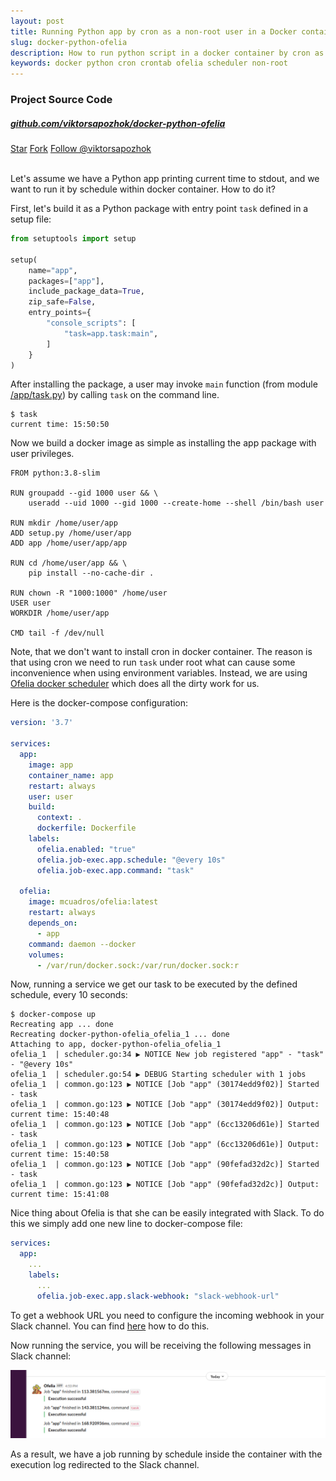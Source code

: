```yaml
---
layout: post
title: Running Python app by cron as a non-root user in a Docker container using Ofelia scheduler.
slug: docker-python-ofelia
description: How to run python script in a docker container by cron as a non-root user using Ofelia scheduler.
keywords: docker python cron crontab ofelia scheduler non-root
---
```


<div class="blog-card">
<h3 class="m-0">Project Source Code</h3>
<h5 class="m-1"><a href="https://github.com/viktorsapozhok/docker-python-ofelia">github.com/viktorsapozhok/docker-python-ofelia</a></h5>
<a class="github-button" href="https://github.com/viktorsapozhok/docker-python-ofelia" data-icon="octicon-star" data-size="large" data-show-count="true" aria-label="Star viktorsapozhok/docker-python-ofelia on GitHub">Star</a>
<a class="github-button" href="https://github.com/viktorsapozhok/docker-python-ofelia/fork" data-icon="octicon-repo-forked" data-size="large" data-show-count="true" aria-label="Fork viktorsapozhok/docker-python-ofelia on GitHub">Fork</a>
<a class="github-button" href="https://github.com/viktorsapozhok" data-size="large" data-show-count="true" aria-label="Follow @viktorsapozhok on GitHub">Follow @viktorsapozhok</a>
</div>
<br/>

Let's assume we have a Python app printing current time to stdout, and we want 
to run it by schedule within docker container. How to do it?

First, let's build it as a Python package with entry point ``task`` defined in a setup file:

```python
from setuptools import setup

setup(
    name="app",
    packages=["app"],
    include_package_data=True,
    zip_safe=False,
    entry_points={
        "console_scripts": [
            "task=app.task:main",
        ]
    }
)
```

After installing the package, a user may invoke ``main`` function (from module [/app/task.py](https://github.com/viktorsapozhok/docker-python-ofelia/blob/main/app/task.py))
by calling ``task`` on the command line.

```shell
$ task
current time: 15:50:50
```

Now we build a docker image as simple as installing the app
package with user privileges.

```shell
FROM python:3.8-slim

RUN groupadd --gid 1000 user && \
    useradd --uid 1000 --gid 1000 --create-home --shell /bin/bash user

RUN mkdir /home/user/app
ADD setup.py /home/user/app
ADD app /home/user/app/app

RUN cd /home/user/app && \
    pip install --no-cache-dir .

RUN chown -R "1000:1000" /home/user
USER user
WORKDIR /home/user/app

CMD tail -f /dev/null
```

Note, that we don't want to install cron in docker container. The reason is that
using cron we need to run ``task`` under root what can cause some inconvenience when using
environment variables. Instead, we are using [Ofelia docker scheduler][1] which does
all the dirty work for us.

Here is the docker-compose configuration:

```yaml
version: '3.7'

services:
  app:
    image: app
    container_name: app
    restart: always
    user: user
    build:
      context: .
      dockerfile: Dockerfile
    labels:
      ofelia.enabled: "true"
      ofelia.job-exec.app.schedule: "@every 10s"
      ofelia.job-exec.app.command: "task"

  ofelia:
    image: mcuadros/ofelia:latest
    restart: always
    depends_on:
      - app
    command: daemon --docker
    volumes:
      - /var/run/docker.sock:/var/run/docker.sock:r
```

Now, running a service we get our task to be executed by the defined schedule, every 10 seconds:

```shell
$ docker-compose up
Recreating app ... done
Recreating docker-python-ofelia_ofelia_1 ... done
Attaching to app, docker-python-ofelia_ofelia_1
ofelia_1  | scheduler.go:34 ▶ NOTICE New job registered "app" - "task" - "@every 10s"
ofelia_1  | scheduler.go:54 ▶ DEBUG Starting scheduler with 1 jobs
ofelia_1  | common.go:123 ▶ NOTICE [Job "app" (30174edd9f02)] Started - task
ofelia_1  | common.go:123 ▶ NOTICE [Job "app" (30174edd9f02)] Output: current time: 15:40:48
ofelia_1  | common.go:123 ▶ NOTICE [Job "app" (6cc13206d61e)] Started - task
ofelia_1  | common.go:123 ▶ NOTICE [Job "app" (6cc13206d61e)] Output: current time: 15:40:58
ofelia_1  | common.go:123 ▶ NOTICE [Job "app" (90fefad32d2c)] Started - task
ofelia_1  | common.go:123 ▶ NOTICE [Job "app" (90fefad32d2c)] Output: current time: 15:41:08
```

Nice thing about Ofelia is that she can be easily integrated with Slack.
To do this we simply add one new line to docker-compose file:

```yaml
services:
  app:
    ...
    labels:
      ...
      ofelia.job-exec.app.slack-webhook: "slack-webhook-url"
```

To get a webhook URL you need to configure the incoming webhook in your Slack channel.
You can find [here][2] how to do this.

Now running the service, you will be receiving the following messages in Slack channel:

<a href="https://github.com/viktorsapozhok/docker-python-ofelia/blob/main/docs/source/images/slack.png?raw=true">
    <img 
        src="https://github.com/viktorsapozhok/docker-python-ofelia/blob/main/docs/source/images/slack.png?raw=true" 
        alt="ofelia slack integration"
    >
</a>

As a result, we have a job running by schedule inside the container with the execution log redirected to the Slack channel.

[1]: https://github.com/mcuadros/ofelia "Ofelia - a docker job scheduler"
[2]: https://api.slack.com/messaging/webhooks "Sending messages using Incoming Webhooks"
